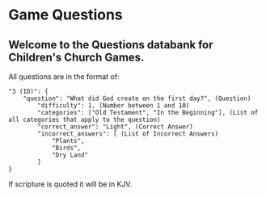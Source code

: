 # Game Questions

## Welcome to the Questions databank for Children's Church Games.

All questions are in the format of:

```
"3 (ID)": {
	"question": "What did God create on the first day?", (Question)
		"difficulty": 1, (Number between 1 and 10)
		"categories": ["Old Testament", "In the Beginning"], (List of all categories that apply to the question)
		"correct_answer": "Light", (Correct Answer)
		"incorrect_answers": [ (List of Incorrect Answers)
			"Plants",
			"Birds",
			"Dry Land"
		]
}
```

If scripture is quoted it will be in KJV.
